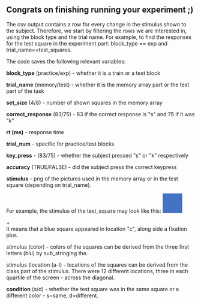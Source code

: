 <h2> Congrats on finishing running your experiment ;) </h2>

The csv output contains a row for every change in the stimulus shown to the subject. Therefore, we start by filtering the rows we are interested in, using the block type and the trial name. For example, to find the responses for the test square in the experiment part: block_type == exp and trial_name==test_squares.

The code saves the following relevant variables:

**block_type** (practice/exp) - whether it is a train or a test block 

**trial_name** (memory/test) - whether it is the memory array part or the test part of the task 

**set_size** (4/8) - number of shown squares in the memory array

**correct_response** (83/75) - 83 if the correct response is "s" and 75 if it was "k"

**rt (ms)** - response time

**trial_num** - specific for practice/test blocks 

**key_press** - (83/75) - whether the subject pressed "s" or "k" respectively

**accuracy** (TRUE/FALSE) - did the subject press the correct keypress 

**stimulus** - png of the pictures used in the memory array or in the test square (depending on trial_name). 

For example, the stimulus of the test_square may look like this: 
<img class='c' src=images/squares/blue.png><div class="fixation">+</div>
It means that a blue square appeared in location "c", along side a fixation plus.

stimulus (color) - colors of the squares can be derived from the three first letters (blu) by sub_stringing the.

stimulus (location (a-l) - locations of the squares can be derived from the class part of the stimulus. There were 12 different locations, three in each quartile of the screen - across the diagonal.

**condition** (s/d) - whether the test square was in the same square or a different color - s=same, d=different.
